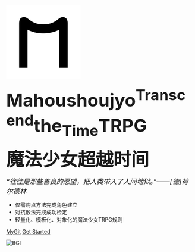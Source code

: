 <img src="M.svg" style="zoom:50%" />

<strong><font size= 7 >Mahoushoujyo<sup>Transcend</sup>the<sub>Time</sub>TRPG</font></strong>

<strong>
<font size = 8>魔法少女超越时间</font></strong>

<font size = 4><i>“往往是那些善良的愿望，把人类带入了人间地狱。”——[德]荷尔德林</i></font>

- 仅需购点方法完成角色建立
- 对抗骰法完成成功检定
- 轻量化、模板化、对象化的魔法少女TRPG规则

[MyGit](https://whiteloran.github.io/)
[Get Started](home.md)

<!-- background image -->

![BGI](https://s1.ax1x.com/2020/05/23/YxeMxs.md.png)

